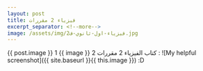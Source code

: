 ```yaml
---
layout: post
title: فيزياء 2 مقررات
excerpt_separator: <!--more-->
image: /assets/img/فيزياء-اول-ثانوي-ف2.jpg
---
```

{{ post.image }} 1
{{ image }} 2
كتاب الفيزياء 2 مقررات :
![My helpful screenshot]({{ site.baseurl }}{{ this.image }}) :D
